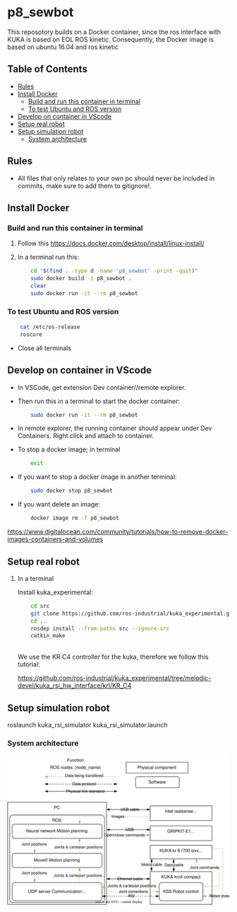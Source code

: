 # p8_sewbot

This reposotory builds on a Docker container, since the ros interface with KUKA is based on EOL ROS kinetic. Consequently, the Docker image is based on ubuntu 16.04 and ros kinetic

## Table of Contents

- [Rules](#rules)
- [Install Docker](#install-docker)
  - [Build and run this container in terminal](#build-and-run-this-container-in-terminal)
  - [To test Ubuntu and ROS version](#to-test-ubuntu-and-ros-version)
- [Develop on container in VScode](#develop-on-container-in-vscode)
- [Setup real robot](#setup-real-robot)
- [Setup simulation robot](#setup-simulation-robot)
    - [System architecture](#system-architecture)

## Rules

- All files that only relates to your own pc should never be included in commits, make sure to add them to gitignore!.

## Install Docker

### Build and run this container in terminal

1. Follow this https://docs.docker.com/desktop/install/linux-install/

2. In a terminal run this:

    ``` bash
        cd "$(find . -type d -name 'p8_sewbot' -print -quit)"
        sudo docker build -t p8_sewbot .
        clear
        sudo docker run -it --rm p8_sewbot
    ```

### To test Ubuntu and ROS version

``` bash
    cat /etc/os-release
    roscore
```

- Close all terminals

## Develop on container in VScode

- In VSCode, get extension Dev container//remote explorer. 

- Then run this in a terminal to start the docker container:

    ``` bash
        sudo docker run -it --rm p8_sewbot
    ```

- In remote explorer, the running container should appear under Dev Containers. Right click and attach to container.

- To stop a docker image; in terminal

    ``` bash
        exit
    ```

- If you want to stop a docker image in another terminal:

    ``` bash
        sudo docker stop p8_sewbot
    ```

- If you want delete an image:

    ``` bash
        docker image rm -f p8_sewbot
    ```

https://www.digitalocean.com/community/tutorials/how-to-remove-docker-images-containers-and-volumes

## Setup real robot

1. In a terminal

    Install kuka_experimental:

    ``` bash
        cd src
        git clone https://github.com/ros-industrial/kuka_experimental.git
        cd ..
        rosdep install --from-paths src --ignore-src
        catkin_make
        
    ```

    We use the KR C4 controller for the kuka, therefore we follow this tutorial:

    https://github.com/ros-industrial/kuka_experimental/tree/melodic-devel/kuka_rsi_hw_interface/krl/KR_C4

## Setup simulation robot



roslaunch kuka_rsi_simulator kuka_rsi_simulator.launch

### System architecture

[![System architecture](system_architecture.drawio.svg)](https://app.diagrams.net/#Hkasperfg16%2Fp8_sewbot%2Fmain%2Fsystem_architecturedrawio.svg)
